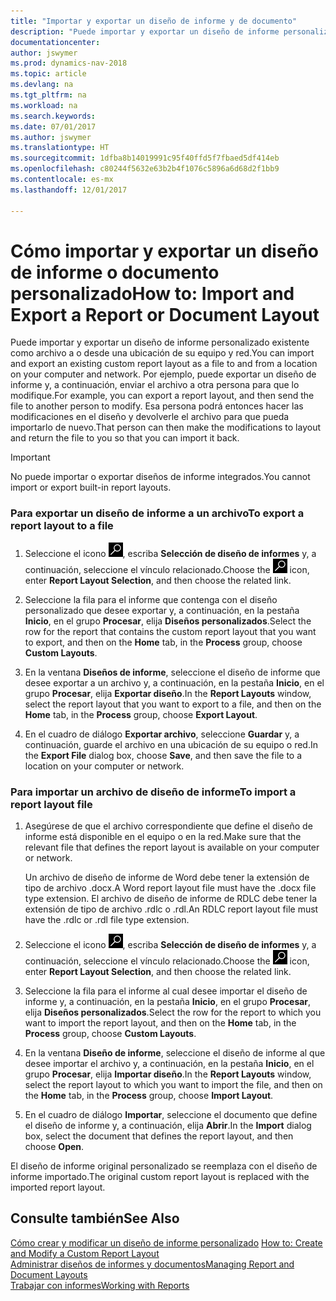 ```yaml
---
title: "Importar y exportar un diseño de informe y de documento"
description: "Puede importar y exportar un diseño de informe personalizado existente como archivo a o desde una ubicación de su equipo y red."
documentationcenter: 
author: jswymer
ms.prod: dynamics-nav-2018
ms.topic: article
ms.devlang: na
ms.tgt_pltfrm: na
ms.workload: na
ms.search.keywords: 
ms.date: 07/01/2017
ms.author: jswymer
ms.translationtype: HT
ms.sourcegitcommit: 1dfba8b14019991c95f40ffd5f7fbaed5df414eb
ms.openlocfilehash: c80244f5632e63b2b4f1076c5896a6d68d2f1bb9
ms.contentlocale: es-mx
ms.lasthandoff: 12/01/2017

---
```

# <a name="how-to-import-and-export-a-report-or-document-layout"></a><span data-ttu-id="ee090-103">Cómo importar y exportar un diseño de informe o documento personalizado</span><span class="sxs-lookup"><span data-stu-id="ee090-103">How to: Import and Export a Report or Document Layout</span></span>
<span data-ttu-id="ee090-104">Puede importar y exportar un diseño de informe personalizado existente como archivo a o desde una ubicación de su equipo y red.</span><span class="sxs-lookup"><span data-stu-id="ee090-104">You can import and export an existing custom report layout as a file to and from a location on your computer and network.</span></span> <span data-ttu-id="ee090-105">Por ejemplo, puede exportar un diseño de informe y, a continuación, enviar el archivo a otra persona para que lo modifique.</span><span class="sxs-lookup"><span data-stu-id="ee090-105">For example, you can export a report layout, and then send the file to another person to modify.</span></span> <span data-ttu-id="ee090-106">Esa persona podrá entonces hacer las modificaciones en el diseño y devolverle el archivo para que pueda importarlo de nuevo.</span><span class="sxs-lookup"><span data-stu-id="ee090-106">That person can then make the modifications to layout and return the file to you so that you can import it back.</span></span>  
  
> [!IMPORTANT]  
>  <span data-ttu-id="ee090-107">No puede importar o exportar diseños de informe integrados.</span><span class="sxs-lookup"><span data-stu-id="ee090-107">You cannot import or export built-in report layouts.</span></span>  
  
### <a name="to-export-a-report-layout-to-a-file"></a><span data-ttu-id="ee090-108">Para exportar un diseño de informe a un archivo</span><span class="sxs-lookup"><span data-stu-id="ee090-108">To export a report layout to a file</span></span>  
  
1.  <span data-ttu-id="ee090-109">Seleccione el icono ![Buscar página o informe](media/ui-search/search_small.png "icono Buscar página o informe"), escriba **Selección de diseño de informes** y, a continuación, seleccione el vínculo relacionado.</span><span class="sxs-lookup"><span data-stu-id="ee090-109">Choose the ![Search for Page or Report](media/ui-search/search_small.png "Search for Page or Report icon") icon, enter **Report Layout Selection**, and then choose the related link.</span></span>  
  
2.  <span data-ttu-id="ee090-110">Seleccione la fila para el informe que contenga con el diseño personalizado que desee exportar y, a continuación, en la pestaña **Inicio**, en el grupo **Procesar**, elija **Diseños personalizados**.</span><span class="sxs-lookup"><span data-stu-id="ee090-110">Select the row for the report that contains the custom report layout that you want to export, and then on the **Home** tab, in the **Process** group, choose **Custom Layouts**.</span></span>  
  
3.  <span data-ttu-id="ee090-111">En la ventana **Diseños de informe**, seleccione el diseño de informe que desee exportar a un archivo y, a continuación, en la pestaña **Inicio**, en el grupo **Procesar**, elija **Exportar diseño**.</span><span class="sxs-lookup"><span data-stu-id="ee090-111">In the **Report Layouts** window, select the report layout that you want to export to a file, and then on the **Home** tab, in the **Process** group, choose **Export Layout**.</span></span>  
  
4.  <span data-ttu-id="ee090-112">En el cuadro de diálogo **Exportar archivo**, seleccione **Guardar** y, a continuación, guarde el archivo en una ubicación de su equipo o red.</span><span class="sxs-lookup"><span data-stu-id="ee090-112">In the **Export File** dialog box, choose **Save**, and then save the file to a location on your computer or network.</span></span>  
  
### <a name="to-import-a-report-layout-file"></a><span data-ttu-id="ee090-113">Para importar un archivo de diseño de informe</span><span class="sxs-lookup"><span data-stu-id="ee090-113">To import a report layout file</span></span>  
  
1.  <span data-ttu-id="ee090-114">Asegúrese de que el archivo correspondiente que define el diseño de informe está disponible en el equipo o en la red.</span><span class="sxs-lookup"><span data-stu-id="ee090-114">Make sure that the relevant file that defines the report layout is available on your computer or network.</span></span>  
  
     <span data-ttu-id="ee090-115">Un archivo de diseño de informe de Word debe tener la extensión de tipo de archivo .docx.</span><span class="sxs-lookup"><span data-stu-id="ee090-115">A Word report layout file must have the .docx file type extension.</span></span> <span data-ttu-id="ee090-116">El archivo de diseño de informe de RDLC debe tener la extensión de tipo de archivo .rdlc o .rdl.</span><span class="sxs-lookup"><span data-stu-id="ee090-116">An RDLC report layout file must have the .rdlc or .rdl file type extension.</span></span>  
  
2.  <span data-ttu-id="ee090-117">Seleccione el icono ![Buscar página o informe](media/ui-search/search_small.png "icono Buscar página o informe"), escriba **Selección de diseño de informes** y, a continuación, seleccione el vínculo relacionado.</span><span class="sxs-lookup"><span data-stu-id="ee090-117">Choose the ![Search for Page or Report](media/ui-search/search_small.png "Search for Page or Report icon") icon, enter **Report Layout Selection**, and then choose the related link.</span></span>  
  
3.  <span data-ttu-id="ee090-118">Seleccione la fila para el informe al cual desee importar el diseño de informe y, a continuación, en la pestaña **Inicio**, en el grupo **Procesar**, elija **Diseños personalizados**.</span><span class="sxs-lookup"><span data-stu-id="ee090-118">Select the row for the report to which you want to import the report layout, and then on the **Home** tab, in the **Process** group, choose **Custom Layouts**.</span></span>  
  
4.  <span data-ttu-id="ee090-119">En la ventana **Diseño de informe**, seleccione el diseño de informe al que desee importar el archivo y, a continuación, en la pestaña **Inicio**, en el grupo **Procesar**, elija **Importar diseño**.</span><span class="sxs-lookup"><span data-stu-id="ee090-119">In the **Report Layouts** window, select the report layout to which you want to import the file, and then on the **Home** tab, in the **Process** group, choose **Import Layout**.</span></span>  
  
5.  <span data-ttu-id="ee090-120">En el cuadro de diálogo **Importar**, seleccione el documento que define el diseño de informe y, a continuación, elija **Abrir**.</span><span class="sxs-lookup"><span data-stu-id="ee090-120">In the **Import** dialog box, select the document that defines the report layout, and then choose **Open**.</span></span>  
  
 <span data-ttu-id="ee090-121">El diseño de informe original personalizado se reemplaza con el diseño de informe importado.</span><span class="sxs-lookup"><span data-stu-id="ee090-121">The original custom report layout is replaced with the imported report layout.</span></span>  
  
## <a name="see-also"></a><span data-ttu-id="ee090-122">Consulte también</span><span class="sxs-lookup"><span data-stu-id="ee090-122">See Also</span></span>  
 <span data-ttu-id="ee090-123">[Cómo crear y modificar un diseño de informe personalizado](ui-how-create-custom-report-layout.md) </span><span class="sxs-lookup"><span data-stu-id="ee090-123">[How to: Create and Modify a Custom Report Layout](ui-how-create-custom-report-layout.md) </span></span>  
 [<span data-ttu-id="ee090-124">Administrar diseños de informes y documentos</span><span class="sxs-lookup"><span data-stu-id="ee090-124">Managing Report and Document Layouts</span></span>](ui-manage-report-layouts.md)  
 [<span data-ttu-id="ee090-125">Trabajar con informes</span><span class="sxs-lookup"><span data-stu-id="ee090-125">Working with Reports</span></span>](ui-work-report.md)    
